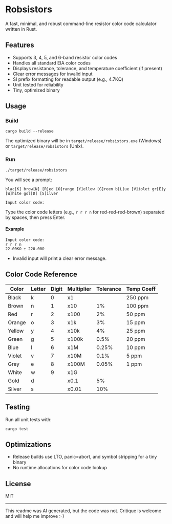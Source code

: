 # Robsistors

A fast, minimal, and robust command-line resistor color code calculator written in Rust.

## Features
- Supports 3, 4, 5, and 6-band resistor color codes
- Handles all standard EIA color codes
- Displays resistance, tolerance, and temperature coefficient (if present)
- Clear error messages for invalid input
- SI prefix formatting for readable output (e.g., 4.7KΩ)
- Unit tested for reliability
- Tiny, optimized binary

## Usage

### Build

```
cargo build --release
```

The optimized binary will be in `target/release/robsistors.exe` (Windows) or `target/release/robsistors` (Unix).

### Run

```
./target/release/robsistors
```

You will see a prompt:

```
blac[K] brow[N] [R]ed [O]range [Y]ellow [G]reen b[L]ue [V]iolet gr[E]y [W]hite gol[D] [S]ilver

Input color code:
```

Type the color code letters (e.g., `r r r n` for red-red-red-brown) separated by spaces, then press Enter.

#### Example

```
Input color code:
r r r n
22.00KΩ ± 220.00Ω
```

- Invalid input will print a clear error message.

## Color Code Reference

| Color   | Letter | Digit | Multiplier | Tolerance | Temp Coeff |
|---------|--------|-------|------------|-----------|------------|
| Black   | k      | 0     | x1         |           | 250 ppm    |
| Brown   | n      | 1     | x10        | 1%        | 100 ppm    |
| Red     | r      | 2     | x100       | 2%        | 50 ppm     |
| Orange  | o      | 3     | x1k        | 3%        | 15 ppm     |
| Yellow  | y      | 4     | x10k       | 4%        | 25 ppm     |
| Green   | g      | 5     | x100k      | 0.5%      | 20 ppm     |
| Blue    | l      | 6     | x1M        | 0.25%     | 10 ppm     |
| Violet  | v      | 7     | x10M       | 0.1%      | 5 ppm      |
| Grey    | e      | 8     | x100M      | 0.05%     | 1 ppm      |
| White   | w      | 9     | x1G        |           |            |
| Gold    | d      |       | x0.1       | 5%        |            |
| Silver  | s      |       | x0.01      | 10%       |            |

## Testing

Run all unit tests with:

```
cargo test
```

## Optimizations
- Release builds use LTO, panic=abort, and symbol stripping for a tiny binary
- No runtime allocations for color code lookup

## License

MIT

---

This readme was AI generated, but the code was not. Critique is welcome and will help me improve :-)